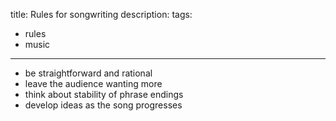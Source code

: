 title: Rules for songwriting
description:
tags:
- rules
- music
---

- be straightforward and rational
- leave the audience wanting more
- think about stability of phrase endings
- develop ideas as the song progresses
